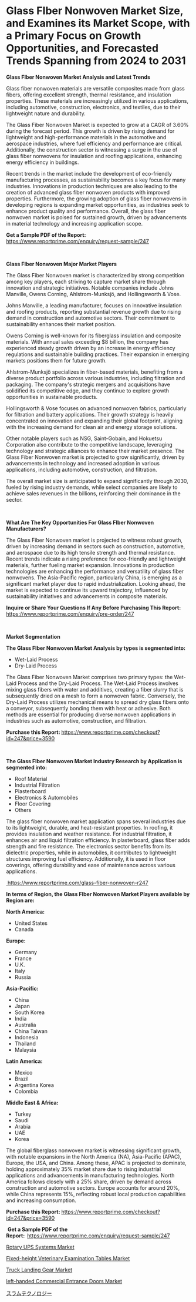<p><h1>Glass FIber Nonwoven Market Size, and Examines its Market Scope, with a Primary Focus on Growth Opportunities, and Forecasted Trends Spanning from 2024 to 2031</h1></p><p><strong>Glass FIber Nonwoven Market Analysis and Latest Trends</strong></p>
<p><p>Glass fiber nonwoven materials are versatile composites made from glass fibers, offering excellent strength, thermal resistance, and insulation properties. These materials are increasingly utilized in various applications, including automotive, construction, electronics, and textiles, due to their lightweight nature and durability.</p><p>The Glass Fiber Nonwoven Market is expected to grow at a CAGR of 3.60% during the forecast period. This growth is driven by rising demand for lightweight and high-performance materials in the automotive and aerospace industries, where fuel efficiency and performance are critical. Additionally, the construction sector is witnessing a surge in the use of glass fiber nonwovens for insulation and roofing applications, enhancing energy efficiency in buildings.</p><p>Recent trends in the market include the development of eco-friendly manufacturing processes, as sustainability becomes a key focus for many industries. Innovations in production techniques are also leading to the creation of advanced glass fiber nonwoven products with improved properties. Furthermore, the growing adoption of glass fiber nonwovens in developing regions is expanding market opportunities, as industries seek to enhance product quality and performance. Overall, the glass fiber nonwoven market is poised for sustained growth, driven by advancements in material technology and increasing application scope.</p></p>
<p><strong>Get a Sample PDF of the Report:&nbsp;</strong> <a href="https://www.reportprime.com/enquiry/request-sample/247">https://www.reportprime.com/enquiry/request-sample/247</a></p>
<p>&nbsp;</p>
<p><strong>Glass FIber Nonwoven Major Market Players</strong></p>
<p><p>The Glass Fiber Nonwoven market is characterized by strong competition among key players, each striving to capture market share through innovation and strategic initiatives. Notable companies include Johns Manville, Owens Corning, Ahlstrom-Munksjö, and Hollingsworth & Vose.</p><p>Johns Manville, a leading manufacturer, focuses on innovative insulation and roofing products, reporting substantial revenue growth due to rising demand in construction and automotive sectors. Their commitment to sustainability enhances their market position.</p><p>Owens Corning is well-known for its fiberglass insulation and composite materials. With annual sales exceeding $8 billion, the company has experienced steady growth driven by an increase in energy efficiency regulations and sustainable building practices. Their expansion in emerging markets positions them for future growth.</p><p>Ahlstrom-Munksjö specializes in fiber-based materials, benefiting from a diverse product portfolio across various industries, including filtration and packaging. The company's strategic mergers and acquisitions have solidified its competitive edge, and they continue to explore growth opportunities in sustainable products.</p><p>Hollingsworth & Vose focuses on advanced nonwoven fabrics, particularly for filtration and battery applications. Their growth strategy is heavily concentrated on innovation and expanding their global footprint, aligning with the increasing demand for clean air and energy storage solutions.</p><p>Other notable players such as NSG, Saint-Gobain, and Hokuetsu Corporation also contribute to the competitive landscape, leveraging technology and strategic alliances to enhance their market presence. The Glass Fiber Nonwoven market is projected to grow significantly, driven by advancements in technology and increased adoption in various applications, including automotive, construction, and filtration.</p><p>The overall market size is anticipated to expand significantly through 2030, fueled by rising industry demands, while select companies are likely to achieve sales revenues in the billions, reinforcing their dominance in the sector.</p></p>
<p>&nbsp;</p>
<p><strong>What Are The Key Opportunities For Glass FIber Nonwoven Manufacturers?</strong></p>
<p><p>The Glass Fiber Nonwoven market is projected to witness robust growth, driven by increasing demand in sectors such as construction, automotive, and aerospace due to its high tensile strength and thermal resistance. Recent trends indicate a rising preference for eco-friendly and lightweight materials, further fueling market expansion. Innovations in production technologies are enhancing the performance and versatility of glass fiber nonwovens. The Asia-Pacific region, particularly China, is emerging as a significant market player due to rapid industrialization. Looking ahead, the market is expected to continue its upward trajectory, influenced by sustainability initiatives and advancements in composite materials.</p></p>
<p><strong>Inquire or Share Your Questions If Any Before Purchasing This Report:</strong> <a href="https://www.reportprime.com/enquiry/pre-order/247">https://www.reportprime.com/enquiry/pre-order/247</a></p>
<p>&nbsp;</p>
<p><strong>Market Segmentation</strong></p>
<p><strong>The Glass FIber Nonwoven Market Analysis by types is segmented into:</strong></p>
<p><ul><li>Wet-Laid Process</li><li>Dry-Laid Process</li></ul></p>
<p><p>The Glass Fiber Nonwoven Market comprises two primary types: the Wet-Laid Process and the Dry-Laid Process. The Wet-Laid Process involves mixing glass fibers with water and additives, creating a fiber slurry that is subsequently dried on a mesh to form a nonwoven fabric. Conversely, the Dry-Laid Process utilizes mechanical means to spread dry glass fibers onto a conveyor, subsequently bonding them with heat or adhesive. Both methods are essential for producing diverse nonwoven applications in industries such as automotive, construction, and filtration.</p></p>
<p><strong>Purchase this Report:&nbsp;</strong><a href="https://www.reportprime.com/checkout?id=247&price=3590">https://www.reportprime.com/checkout?id=247&price=3590</a></p>
<p>&nbsp;</p>
<p><strong>The Glass FIber Nonwoven Market Industry Research by Application is segmented into:</strong></p>
<p><ul><li>Roof Material</li><li>Industrial Filtration</li><li>Plasterboard</li><li>Electronics & Automobiles</li><li>Floor Covering</li><li>Others</li></ul></p>
<p><p>The glass fiber nonwoven market application spans several industries due to its lightweight, durable, and heat-resistant properties. In roofing, it provides insulation and weather resistance. For industrial filtration, it enhances air and liquid filtration efficiency. In plasterboard, glass fiber adds strength and fire resistance. The electronics sector benefits from its dielectric properties, while in automobiles, it contributes to lightweight structures improving fuel efficiency. Additionally, it is used in floor coverings, offering durability and ease of maintenance across various applications.</p></p>
<p><a href="https://www.reportprime.com/glass-fiber-nonwoven-r247">&nbsp;https://www.reportprime.com/glass-fiber-nonwoven-r247</a></p>
<p><strong>In terms of Region, the Glass FIber Nonwoven Market Players available by Region are:</strong></p>
<p>
    <p> <strong> North America: </strong>
        <ul>
            <li>United States</li>
            <li>Canada</li>
        </ul>
        </p> 
    <p> <strong> Europe: </strong>
        <ul>
            <li>Germany</li>
            <li>France</li>
            <li>U.K.</li>
            <li>Italy</li>
            <li>Russia</li>
        </ul>
        </p> 
    <p> <strong> Asia-Pacific: </strong>
        <ul>
            <li>China</li>
            <li>Japan</li>
            <li>South Korea</li>
            <li>India</li>
            <li>Australia</li>
            <li>China Taiwan</li>
            <li>Indonesia</li>
            <li>Thailand</li>
            <li>Malaysia</li>
        </ul>
        </p> 
    <p> <strong> Latin America: </strong>
        <ul>
            <li>Mexico</li>
            <li>Brazil</li>
            <li>Argentina Korea</li>
            <li>Colombia</li>
        </ul>
        </p> 
    <p> <strong> Middle East & Africa: </strong>
        <ul>
            <li>Turkey</li>
            <li>Saudi</li>
            <li>Arabia</li>
            <li>UAE</li>
            <li>Korea</li>
        </ul>
    </p>
    </p>
<p><p>The global fiberglass nonwoven market is witnessing significant growth, with notable expansions in the North America (NA), Asia-Pacific (APAC), Europe, the USA, and China. Among these, APAC is projected to dominate, holding approximately 35% market share due to rising industrial applications and advancements in manufacturing technologies. North America follows closely with a 25% share, driven by demand across construction and automotive sectors. Europe accounts for around 20%, while China represents 15%, reflecting robust local production capabilities and increasing consumption.</p></p>
<p><strong>Purchase this Report: </strong><a href="https://www.reportprime.com/checkout?id=247&price=3590">https://www.reportprime.com/checkout?id=247&price=3590</a></p>
<p>&nbsp;<strong>Get a Sample PDF of the Report:&nbsp;&nbsp;</strong><a href="https://www.reportprime.com/enquiry/request-sample/247">https://www.reportprime.com/enquiry/request-sample/247</a></p>
<p><strong></strong></p>
<p><p><a href="https://medium.com/@richard_ellings/strategic-roadmap-to-success-global-rotary-ups-systems-market-analysis-2024-2031-608dfdc8a95b">Rotary UPS Systems Market</a></p><p><a href="https://www.linkedin.com/pulse/global-fixed-height-veterinary-examination-tables-market-myqje?trackingId=qgvWyXg9TlCv3xzyv0MdPw%3D%3D">Fixed-height Veterinary Examination Tables Market</a></p><p><a href="https://issuu.com/reportprime-2/docs/truck-landing-gear-market-size-2030_a7b9a48b1cd847">Truck Landing Gear Market</a></p><p><a href="https://www.linkedin.com/pulse/left-handed-commercial-entrance-doors-market-size-growing-prdpe?trackingId=dL%2B96LmlQzuUP8Hrl8sVAw%3D%3D">left-handed Commercial Entrance Doors Market</a></p><p><a href="https://medium.com/@sheilabruen2023/slam%E6%8A%80%E8%A1%93%E5%B8%82%E5%A0%B4-2024%E5%B9%B4%E3%81%8B%E3%82%892031%E5%B9%B4%E3%81%AE%E3%82%B0%E3%83%AD%E3%83%BC%E3%83%90%E3%83%AB%E5%B8%82%E5%A0%B4%E3%81%AE%E6%B4%9E%E5%AF%9F%E3%81%A8%E8%B2%A9%E5%A3%B2%E5%8B%95%E5%90%91-dbaf6b959278">スラムテクノロジー</a></p></p>